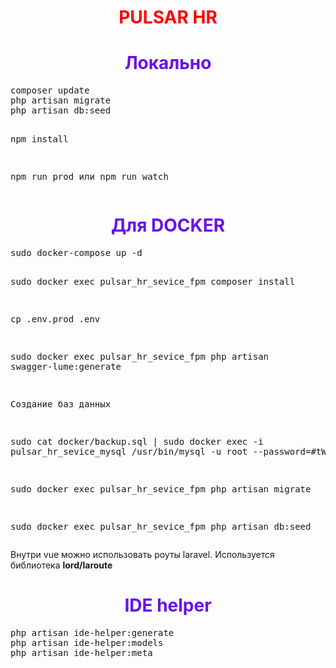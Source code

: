 <h1 style="text-align: center;color: red">PULSAR HR</h1>

<h1 style="text-align: center;color: #6610f2">Локально</h1>  
<pre>
composer update
php artisan migrate
php artisan db:seed

npm install

npm run prod 
    или
npm run watch
</pre>




<h1 style="text-align: center;color: #6610f2">Для DOCKER</h1>  
<pre>
sudo docker-compose up -d

sudo docker exec pulsar_hr_sevice_fpm composer install

cp .env.prod .env

sudo docker exec pulsar_hr_sevice_fpm php artisan swagger-lume:generate

Создание баз данных

sudo cat docker/backup.sql | sudo docker exec -i pulsar_hr_sevice_mysql /usr/bin/mysql -u root --password=#tWM1dKA

sudo docker exec pulsar_hr_sevice_fpm php artisan migrate

sudo docker exec pulsar_hr_sevice_fpm php artisan db:seed
</pre> 


Внутри vue можно использовать роуты laravel. 
Используется библиотека <b>lord/laroute</b>


<h1 style="text-align: center;color: #6610f2">IDE helper</h1> 
<pre>
php artisan ide-helper:generate
php artisan ide-helper:models
php artisan ide-helper:meta
</pre>
